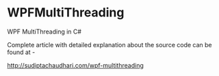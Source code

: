 # WPFMultiThreading
WPF MultiThreading in C#

Complete article with detailed explanation about the source code can be found at -

<a href="http://sudiptachaudhari.com/wpf-multithreading" target="_blank">http://sudiptachaudhari.com/wpf-multithreading</a>
